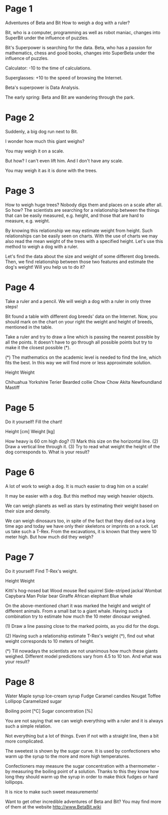 # Page 1

Adventures of Beta and Bit
How to weigh a dog with a ruler?

Bit, who is a computer, programming as well as robot maniac, changes into SuperBit under the influence of puzzles.

Bit's Superpower is searching for the data.
Beta, who has a passion for mathematics, chess and good books, changes into SuperBeta under the influence of puzzles.

Calculator: -10 to the time of calculations.

Superglasses: +10 to the speed of browsing the Internet.

Beta's superpower is Data Analysis.

The early spring: Beta and Bit are wandering through the park.

# Page 2

Suddenly, a big dog run next to Bit.

I wonder how much this giant weighs?

You may weigh it on a scale.

But how? I can't even lift him. And I don't have any scale.

You may weigh it as it is done with the trees.

# Page 3

How to weigh huge trees? Nobody digs them and places on a scale after all. So how? The scientists are searching for a relationship between the things that can be easily measured, e.g. height, and those that are hard to measure, e.g. weight.

By knowing this relationship we may estimate weight from height. Such relationships can be easily seen on charts. With the use of charts we may also read the mean weight of the trees with a specified height. Let's use this method to weigh a dog with a ruler.

Let's find the data about the size and weight of some different dog breeds. Then, we find relationship between those two features and estimate the dog's weight! Will you help us to do it?

# Page 4

Take a ruler and a pencil. We will weigh a dog with a ruler in only three steps!

Bit found a table with different dog breeds' data on the Internet. Now, you should mark on the chart on your right the weight and height of breeds, mentioned in the table.

Take a ruler and try to draw a line which is passing the nearest possible by all the points. It doesn't have to go through all possible points but try to make it the closest possible (*).

(*) The mathematics on the academic level is needed to find the line, which fits the best. In this way we will find more or less approximate solution.

Height Weight

Chihuahua
Yorkshire
Terier
Bearded collie
Chow Chow
Akita
Newfoundland
Mastiff

# Page 5

Do it yourself! Fill the chart!

Height [cm]
Weight [kg]

How heavy is 60 cm high dog? (1) Mark this size on the horizontal line. (2) Draw a vertical line through it. (3) Try to read what weight the height of the dog corresponds to. What is your result?

# Page 6

A lot of work to weigh a dog. It is much easier to drag him on a scale!

It may be easier with a dog. But this method may weigh heavier objects.

We can weigh planets as well as stars by estimating their weight based on their size and density.

We can weigh dinosaurs too, in spite of the fact that they died out a long time ago and today we have only their skeletons or imprints on a rock. Let us take such a T-Rex. From the excavations, it is known that they were 10 meter high. But how much did they weigh?


# Page 7

Do it yourself! Find T-Rex's weight.

Height
Weight

Kitti's hog-nosed bat
Wood mouse
Red squirrel
Side-striped jackal
Wombat
Capybara
Man
Polar bear
Giraffe
African elephant
Blue whale

On the above-mentioned chart it was marked the height and weight of different animals. From a small bat to a giant whale. Having such a combination try to estimate how much the 10 meter dinosaur weighed.

(1) Draw a line passing close to the marked points, as you did for the dogs.

(2) Having such a relationship estimate T-Rex's weight (*), find out what weight corresponds to 10 meters of height.

(*) Till nowadays the scientists are not unanimous how much these giants weighed. Different model predictions vary from 4.5 to 10 ton. And what was your result?


# Page 8

Water
Maple syrup
Ice-cream syrup
Fudge
Caramel candies
Nougat 
Toffee 
Lollipop 
Caramelized sugar


Boiling point [°C]
Sugar concentration [%]

You are not saying that we can weigh everything with a ruler and it is always such a simple relation. 

Not everything but a lot of things. Even if not with a straight line, then a bit more complicated.

The sweetest is shown by the sugar curve. It is used by confectioners who warm up the syrup to the more and more high temperatures.

Confectioners may measure the sugar concentration with a thermometer - by measuring the boiling point of a solution. Thanks to this they know how long they should warm up the syrup in order to make thick fudges or hard lollipops.

It is nice to make such sweet measurements!

Want to get other incredible adventures of Beta and Bit? You may find more of them at the website http://www.BetaBit.wiki


